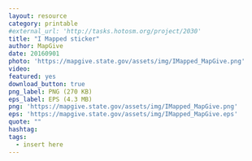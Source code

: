 ```yaml
---
layout: resource
category: printable
#external_url: 'http://tasks.hotosm.org/project/2030'
title: "I Mapped sticker"
author: MapGive
date: 20160901
photo: 'https://mapgive.state.gov/assets/img/IMapped_MapGive.png'
video: 
featured: yes
download_button: true
png_label: PNG (270 KB)
eps_label: EPS (4.3 MB)
png: 'https://mapgive.state.gov/assets/img/IMapped_MapGive.png'
eps: 'https://mapgive.state.gov/assets/img/IMapped_MapGive.eps'
quote: ""
hashtag:
tags:
  - insert here
---
```

